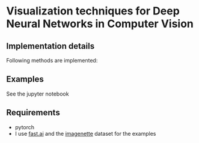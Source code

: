 # Visualization techniques for Deep Neural Networks in Computer Vision

## Implementation details
Following methods are implemented:


## Examples
See the jupyter notebook

## Requirements
- pytorch
- I use [fast.ai](https://www.fast.ai/) and the [imagenette](https://github.com/fastai/imagenette) dataset for the examples
